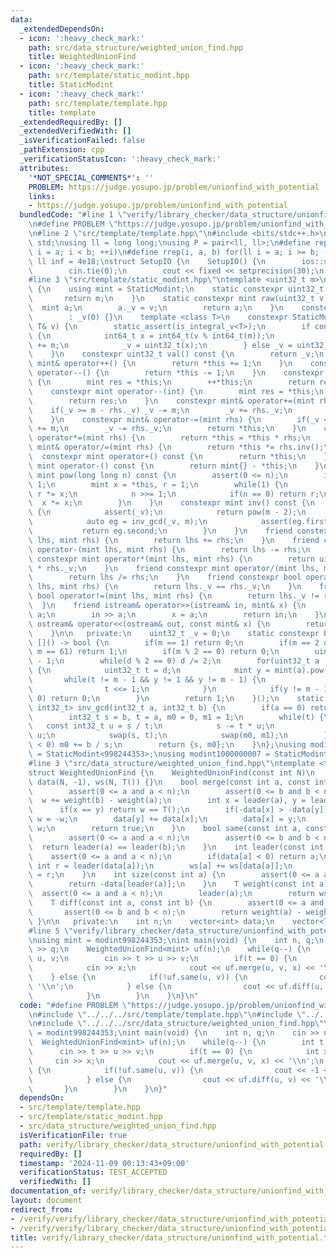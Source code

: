 ```yaml
---
data:
  _extendedDependsOn:
  - icon: ':heavy_check_mark:'
    path: src/data_structure/weighted_union_find.hpp
    title: WeightedUnionFind
  - icon: ':heavy_check_mark:'
    path: src/template/static_modint.hpp
    title: StaticModint
  - icon: ':heavy_check_mark:'
    path: src/template/template.hpp
    title: template
  _extendedRequiredBy: []
  _extendedVerifiedWith: []
  _isVerificationFailed: false
  _pathExtension: cpp
  _verificationStatusIcon: ':heavy_check_mark:'
  attributes:
    '*NOT_SPECIAL_COMMENTS*': ''
    PROBLEM: https://judge.yosupo.jp/problem/unionfind_with_potential
    links:
    - https://judge.yosupo.jp/problem/unionfind_with_potential
  bundledCode: "#line 1 \"verify/library_checker/data_structure/unionfind_with_potential.test.cpp\"\
    \n#define PROBLEM \"https://judge.yosupo.jp/problem/unionfind_with_potential\"\
    \n#line 2 \"src/template/template.hpp\"\n#include <bits/stdc++.h>\nusing namespace\
    \ std;\nusing ll = long long;\nusing P = pair<ll, ll>;\n#define rep(i, a, b) for(ll\
    \ i = a; i < b; ++i)\n#define rrep(i, a, b) for(ll i = a; i >= b; --i)\nconstexpr\
    \ ll inf = 4e18;\nstruct SetupIO {\n    SetupIO() {\n        ios::sync_with_stdio(0);\n\
    \        cin.tie(0);\n        cout << fixed << setprecision(30);\n    }\n} setup_io;\n\
    #line 3 \"src/template/static_modint.hpp\"\ntemplate <uint32_t m>\nstruct StaticModint\
    \ {\n    using mint = StaticModint;\n    static constexpr uint32_t mod() {\n \
    \       return m;\n    }\n    static constexpr mint raw(uint32_t v) {\n      \
    \  mint a;\n        a._v = v;\n        return a;\n    }\n    constexpr StaticModint()\n\
    \        : _v(0) {}\n    template <class T>\n    constexpr StaticModint(const\
    \ T& v) {\n        static_assert(is_integral_v<T>);\n        if constexpr(is_signed_v<T>)\
    \ {\n            int64_t x = int64_t(v % int64_t(m));\n            if(x < 0) x\
    \ += m;\n            _v = uint32_t(x);\n        } else _v = uint32_t(v % m);\n\
    \    }\n    constexpr uint32_t val() const {\n        return _v;\n    }\n    constexpr\
    \ mint& operator++() {\n        return *this += 1;\n    }\n    constexpr mint&\
    \ operator--() {\n        return *this -= 1;\n    }\n    constexpr mint operator++(int)\
    \ {\n        mint res = *this;\n        ++*this;\n        return res;\n    }\n\
    \    constexpr mint operator--(int) {\n        mint res = *this;\n        --*this;\n\
    \        return res;\n    }\n    constexpr mint& operator+=(mint rhs) {\n    \
    \    if(_v >= m - rhs._v) _v -= m;\n        _v += rhs._v;\n        return *this;\n\
    \    }\n    constexpr mint& operator-=(mint rhs) {\n        if(_v < rhs._v) _v\
    \ += m;\n        _v -= rhs._v;\n        return *this;\n    }\n    constexpr mint&\
    \ operator*=(mint rhs) {\n        return *this = *this * rhs;\n    }\n    constexpr\
    \ mint& operator/=(mint rhs) {\n        return *this *= rhs.inv();\n    }\n  \
    \  constexpr mint operator+() const {\n        return *this;\n    }\n    constexpr\
    \ mint operator-() const {\n        return mint{} - *this;\n    }\n    constexpr\
    \ mint pow(long long n) const {\n        assert(0 <= n);\n        if(n == 0) return\
    \ 1;\n        mint x = *this, r = 1;\n        while(1) {\n            if(n & 1)\
    \ r *= x;\n            n >>= 1;\n            if(n == 0) return r;\n          \
    \  x *= x;\n        }\n    }\n    constexpr mint inv() const {\n        if constexpr(prime)\
    \ {\n            assert(_v);\n            return pow(m - 2);\n        } else {\n\
    \            auto eg = inv_gcd(_v, m);\n            assert(eg.first == 1);\n \
    \           return eg.second;\n        }\n    }\n    friend constexpr mint operator+(mint\
    \ lhs, mint rhs) {\n        return lhs += rhs;\n    }\n    friend constexpr mint\
    \ operator-(mint lhs, mint rhs) {\n        return lhs -= rhs;\n    }\n    friend\
    \ constexpr mint operator*(mint lhs, mint rhs) {\n        return uint64_t(lhs._v)\
    \ * rhs._v;\n    }\n    friend constexpr mint operator/(mint lhs, mint rhs) {\n\
    \        return lhs /= rhs;\n    }\n    friend constexpr bool operator==(mint\
    \ lhs, mint rhs) {\n        return lhs._v == rhs._v;\n    }\n    friend constexpr\
    \ bool operator!=(mint lhs, mint rhs) {\n        return lhs._v != rhs._v;\n  \
    \  }\n    friend istream& operator>>(istream& in, mint& x) {\n        long long\
    \ a;\n        in >> a;\n        x = a;\n        return in;\n    }\n    friend\
    \ ostream& operator<<(ostream& out, const mint& x) {\n        return out << x.val();\n\
    \    }\n\n   private:\n    uint32_t _v = 0;\n    static constexpr bool prime =\
    \ []() -> bool {\n        if(m == 1) return 0;\n        if(m == 2 or m == 7 or\
    \ m == 61) return 1;\n        if(m % 2 == 0) return 0;\n        uint32_t d = m\
    \ - 1;\n        while(d % 2 == 0) d /= 2;\n        for(uint32_t a : {2, 7, 61})\
    \ {\n            uint32_t t = d;\n            mint y = mint(a).pow(t);\n     \
    \       while(t != m - 1 && y != 1 && y != m - 1) {\n                y *= y;\n\
    \                t <<= 1;\n            }\n            if(y != m - 1 && t % 2 ==\
    \ 0) return 0;\n        }\n        return 1;\n    }();\n    static constexpr pair<int32_t,\
    \ int32_t> inv_gcd(int32_t a, int32_t b) {\n        if(a == 0) return {b, 0};\n\
    \        int32_t s = b, t = a, m0 = 0, m1 = 1;\n        while(t) {\n         \
    \   const int32_t u = s / t;\n            s -= t * u;\n            m0 -= m1 *\
    \ u;\n            swap(s, t);\n            swap(m0, m1);\n        }\n        if(m0\
    \ < 0) m0 += b / s;\n        return {s, m0};\n    }\n};\nusing modint998244353\
    \ = StaticModint<998244353>;\nusing modint1000000007 = StaticModint<1000000007>;\n\
    #line 3 \"src/data_structure/weighted_union_find.hpp\"\ntemplate <typename T>\n\
    struct WeightedUnionFind {\n    WeightedUnionFind(const int N)\n        : n(N),\
    \ data(N, -1), ws(N, T()) {}\n    bool merge(const int a, const int b, T w) {\n\
    \        assert(0 <= a and a < n);\n        assert(0 <= b and b < n);\n      \
    \  w += weight(b) - weight(a);\n        int x = leader(a), y = leader(b);\n  \
    \      if(x == y) return w == T();\n        if(-data[x] > -data[y]) swap(x, y),\
    \ w = -w;\n        data[y] += data[x];\n        data[x] = y;\n        ws[x] =\
    \ w;\n        return true;\n    }\n    bool same(const int a, const int b) {\n\
    \        assert(0 <= a and a < n);\n        assert(0 <= b and b < n);\n      \
    \  return leader(a) == leader(b);\n    }\n    int leader(const int a) {\n    \
    \    assert(0 <= a and a < n);\n        if(data[a] < 0) return a;\n        const\
    \ int r = leader(data[a]);\n        ws[a] += ws[data[a]];\n        return data[a]\
    \ = r;\n    }\n    int size(const int a) {\n        assert(0 <= a and a < n);\n\
    \        return -data[leader(a)];\n    }\n    T weight(const int a) {\n      \
    \  assert(0 <= a and a < n);\n        leader(a);\n        return ws[a];\n    }\n\
    \    T diff(const int a, const int b) {\n        assert(0 <= a and a < n);\n \
    \       assert(0 <= b and b < n);\n        return weight(a) - weight(b);\n   \
    \ }\n\n   private:\n    int n;\n    vector<int> data;\n    vector<T> ws;\n};\n\
    #line 5 \"verify/library_checker/data_structure/unionfind_with_potential.test.cpp\"\
    \nusing mint = modint998244353;\nint main(void) {\n    int n, q;\n    cin >> n\
    \ >> q;\n    WeightedUnionFind<mint> uf(n);\n    while(q--) {\n        int t,\
    \ u, v;\n        cin >> t >> u >> v;\n        if(t == 0) {\n            int x;\n\
    \            cin >> x;\n            cout << uf.merge(u, v, x) << '\\n';\n    \
    \    } else {\n            if(!uf.same(u, v)) {\n                cout << -1 <<\
    \ '\\n';\n            } else {\n                cout << uf.diff(u, v) << '\\n';\n\
    \            }\n        }\n    }\n}\n"
  code: "#define PROBLEM \"https://judge.yosupo.jp/problem/unionfind_with_potential\"\
    \n#include \"../../../src/template/template.hpp\"\n#include \"../../../src/template/static_modint.hpp\"\
    \n#include \"../../../src/data_structure/weighted_union_find.hpp\"\nusing mint\
    \ = modint998244353;\nint main(void) {\n    int n, q;\n    cin >> n >> q;\n  \
    \  WeightedUnionFind<mint> uf(n);\n    while(q--) {\n        int t, u, v;\n  \
    \      cin >> t >> u >> v;\n        if(t == 0) {\n            int x;\n       \
    \     cin >> x;\n            cout << uf.merge(u, v, x) << '\\n';\n        } else\
    \ {\n            if(!uf.same(u, v)) {\n                cout << -1 << '\\n';\n\
    \            } else {\n                cout << uf.diff(u, v) << '\\n';\n     \
    \       }\n        }\n    }\n}"
  dependsOn:
  - src/template/template.hpp
  - src/template/static_modint.hpp
  - src/data_structure/weighted_union_find.hpp
  isVerificationFile: true
  path: verify/library_checker/data_structure/unionfind_with_potential.test.cpp
  requiredBy: []
  timestamp: '2024-11-09 00:13:43+09:00'
  verificationStatus: TEST_ACCEPTED
  verifiedWith: []
documentation_of: verify/library_checker/data_structure/unionfind_with_potential.test.cpp
layout: document
redirect_from:
- /verify/verify/library_checker/data_structure/unionfind_with_potential.test.cpp
- /verify/verify/library_checker/data_structure/unionfind_with_potential.test.cpp.html
title: verify/library_checker/data_structure/unionfind_with_potential.test.cpp
---
```


